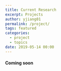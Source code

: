 ```yaml
---
title: Current Research
excerpt: Projects
author: yjiang01
permalink: /project/
tags: featured
categories:
  - project
  - topics
date: 2019-05-14 00:00
---
```


#### Coming soon
